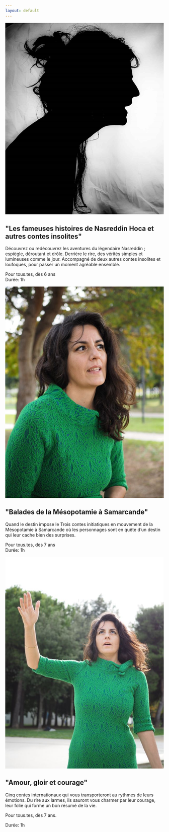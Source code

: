 ```yaml
---
layout: default
---
```


<div class="spe">
<div class="un">
<img
src="./photo/affiche.JPG"
alt="Affiche du spectacle"
class="img-un"
/>
</div>
<div class="deux">
<h2 class="titre-un">
"Les fameuses histoires de Nasreddin Hoca et autres contes insolites"
</h2>
<p>
Découvrez ou redécouvrez les aventures du légendaire Nasreddin ;
<br />
espiègle, déroutant et drôle. Derrière le rire, des vérités simples et
lumineuses comme le jour. Accompagné de deux autres contes insolites
et loufoques, pour passer un moment agréable ensemble.
</p>
<p>
Pour tous.tes, dès 6 ans <br />
Durée: 1h
</p>
</div>
<div class="trois">
<img
src="./photo/PA250143.JPG"
alt="Affiche du spectacle"
class="img-deux"
/>
</div>
<div class="quatre">
<h2 class="titre-deux">"Balades de la Mésopotamie à Samarcande"</h2>
<p>
Quand le destin impose le Trois contes initiatiques en mouvement de la
Mésopotamie à Samarcande où les personnages sont en quête d’un destin
qui leur cache bien des surprises.
</p>
<p>
Pour tous.tes, dès 7 ans <br />
Durée: 1h
</p>
</div>
<div class="cinq">
<img
src="./photo/PA250098.JPG"
alt="Affiche du spectacle"
class="img-trois"
/>
</div>
<div class="six">
<h2 class="titre-trois">"Amour, gloir et courage"</h2>
<p>
Cinq contes internationaux qui vous transporteront au rythmes de leurs
émotions. Du rire aux larmes, ils sauront vous charmer par leur
courage, leur folie qui forme un bon résumé de la vie.
</p>

<p>Pour tous.tes, dès 7 ans.</p>
<p>Durée: 1h</p>
</div>
</div>
 

